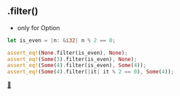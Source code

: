 ## .filter()

* only for Option

```rust
let is_even = |n: &i32| n % 2 == 0;

assert_eq!(None.filter(is_even), None);
assert_eq!(Some(3).filter(is_even), None);
assert_eq!(Some(4).filter(is_even), Some(4));
assert_eq!(Some(4).filter(|it| it % 2 == 0), Some(4));
```

[📒](https://doc.rust-lang.org/std/option/enum.Option.html#method.filter) 